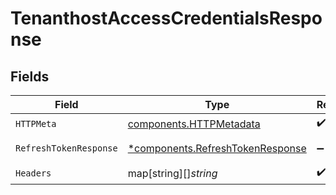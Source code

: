 # TenanthostAccessCredentialsResponse


## Fields

| Field                                                                               | Type                                                                                | Required                                                                            | Description                                                                         |
| ----------------------------------------------------------------------------------- | ----------------------------------------------------------------------------------- | ----------------------------------------------------------------------------------- | ----------------------------------------------------------------------------------- |
| `HTTPMeta`                                                                          | [components.HTTPMetadata](../../models/components/httpmetadata.md)                  | :heavy_check_mark:                                                                  | N/A                                                                                 |
| `RefreshTokenResponse`                                                              | [*components.RefreshTokenResponse](../../models/components/refreshtokenresponse.md) | :heavy_minus_sign:                                                                  | 200 response                                                                        |
| `Headers`                                                                           | map[string][]*string*                                                               | :heavy_check_mark:                                                                  | N/A                                                                                 |